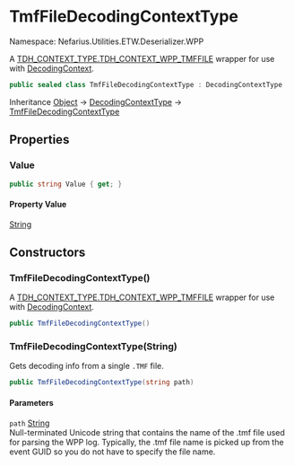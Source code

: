 # TmfFileDecodingContextType

Namespace: Nefarius.Utilities.ETW.Deserializer.WPP

A [TDH_CONTEXT_TYPE.TDH_CONTEXT_WPP_TMFFILE](./windows.win32.system.diagnostics.etw.tdh_context_type.md#tdh_context_wpp_tmffile) wrapper for use with [DecodingContext](./nefarius.utilities.etw.deserializer.wpp.decodingcontext.md).

```csharp
public sealed class TmfFileDecodingContextType : DecodingContextType
```

Inheritance [Object](https://docs.microsoft.com/en-us/dotnet/api/system.object) → [DecodingContextType](./nefarius.utilities.etw.deserializer.wpp.decodingcontexttype.md) → [TmfFileDecodingContextType](./nefarius.utilities.etw.deserializer.wpp.tmffiledecodingcontexttype.md)

## Properties

### <a id="properties-value"/>**Value**

```csharp
public string Value { get; }
```

#### Property Value

[String](https://docs.microsoft.com/en-us/dotnet/api/system.string)<br>

## Constructors

### <a id="constructors-.ctor"/>**TmfFileDecodingContextType()**

A [TDH_CONTEXT_TYPE.TDH_CONTEXT_WPP_TMFFILE](./windows.win32.system.diagnostics.etw.tdh_context_type.md#tdh_context_wpp_tmffile) wrapper for use with [DecodingContext](./nefarius.utilities.etw.deserializer.wpp.decodingcontext.md).

```csharp
public TmfFileDecodingContextType()
```

### <a id="constructors-.ctor"/>**TmfFileDecodingContextType(String)**

Gets decoding info from a single `.TMF` file.

```csharp
public TmfFileDecodingContextType(string path)
```

#### Parameters

`path` [String](https://docs.microsoft.com/en-us/dotnet/api/system.string)<br>
Null-terminated Unicode string that contains the name of the .tmf file used for parsing the WPP log.
 Typically, the .tmf file name is picked up from the event GUID so you do not have to specify the file name.
